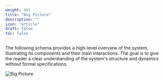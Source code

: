 ```yaml
---
weight: 401
title: "Big Picture"
description: ""
icon: "article"
draft: false
toc: false
---
```


The following schema provides a high-level overview of the system, illustrating its components and their main interactions.
The goal is to give the reader a clear understanding of the system's structure and dynamics without formal specifications.

![Big Picture](/images/big-picture.png)
